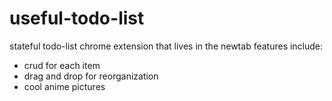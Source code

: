 # useful-todo-list
stateful todo-list chrome extension that lives in the newtab
features include:
- crud for each item
- drag and drop for reorganization
- cool anime pictures 
